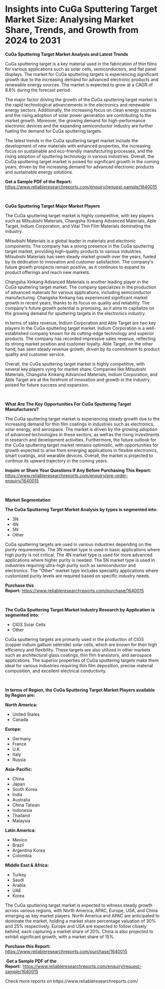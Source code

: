 <p><h1>Insights into CuGa Sputtering Target Market Size: Analysing Market Share, Trends, and Growth from 2024 to 2031</h1></p><p><strong>CuGa Sputtering Target Market Analysis and Latest Trends</strong></p>
<p><p>CuGa sputtering target is a key material used in the fabrication of thin films for various applications such as solar cells, semiconductors, and flat panel displays. The market for CuGa sputtering targets is experiencing significant growth due to the increasing demand for advanced electronic products and renewable energy sources. The market is expected to grow at a CAGR of 8.6% during the forecast period.</p><p>The major factor driving the growth of the CuGa sputtering target market is the rapid technological advancements in the electronics and renewable energy sectors. Additionally, the increasing focus on clean energy sources and the rising adoption of solar power generation are contributing to the market growth. Moreover, the growing demand for high-performance electronic devices and the expanding semiconductor industry are further fueling the demand for CuGa sputtering targets.</p><p>The latest trends in the CuGa sputtering target market include the development of new materials with enhanced properties, the increasing focus on sustainable and eco-friendly manufacturing processes, and the rising adoption of sputtering technology in various industries. Overall, the CuGa sputtering target market is poised for significant growth in the coming years, driven by the increasing demand for advanced electronic products and sustainable energy solutions.</p></p>
<p><strong>Get a Sample PDF of the Report:&nbsp;</strong> <a href="https://www.reliableresearchreports.com/enquiry/request-sample/1640015">https://www.reliableresearchreports.com/enquiry/request-sample/1640015</a></p>
<p>&nbsp;</p>
<p><strong>CuGa Sputtering Target Major Market Players</strong></p>
<p><p>The CuGa sputtering target market is highly competitive, with key players such as Mitsubishi Materials, Changsha Xinkang Advanced Materials, Able Target, Indium Corporation, and Vital Thin Film Materials dominating the industry. </p><p>Mitsubishi Materials is a global leader in materials and electronic components. The company has a strong presence in the CuGa sputtering target market, providing high-quality products to various industries. Mitsubishi Materials has seen steady market growth over the years, fueled by its dedication to innovation and customer satisfaction. The company's future growth prospects remain positive, as it continues to expand its product offerings and reach new markets.</p><p>Changsha Xinkang Advanced Materials is another leading player in the CuGa sputtering target market. The company specializes in the production of advanced materials for various applications, including semiconductor manufacturing. Changsha Xinkang has experienced significant market growth in recent years, thanks to its focus on quality and reliability. The company's future growth potential is promising, as it aims to capitalize on the growing demand for sputtering targets in the electronics industry.</p><p>In terms of sales revenue, Indium Corporation and Able Target are two key players in the CuGa sputtering target market. Indium Corporation is a well-established company known for its cutting-edge technology and superior products. The company has recorded impressive sales revenue, reflecting its strong market position and customer loyalty. Able Target, on the other hand, has seen steady revenue growth, driven by its commitment to product quality and customer service.</p><p>Overall, the CuGa sputtering target market is highly competitive, with several key players vying for market share. Companies like Mitsubishi Materials, Changsha Xinkang Advanced Materials, Indium Corporation, and Able Target are at the forefront of innovation and growth in the industry, poised for future success and expansion.</p></p>
<p>&nbsp;</p>
<p><strong>What Are The Key Opportunities For CuGa Sputtering Target Manufacturers?</strong></p>
<p><p>The CuGa sputtering target market is experiencing steady growth due to the increasing demand for thin film coatings in industries such as electronics, solar energy, and aerospace. The market is driven by the growing adoption of advanced technologies in these sectors, as well as the rising investments in research and development activities. Furthermore, the future outlook for the CuGa sputtering target market remains optimistic, with opportunities for growth expected to arise from emerging applications in flexible electronics, smart coatings, and wearable devices. Overall, the market is projected to continue its upward trajectory in the coming years.</p></p>
<p><strong>Inquire or Share Your Questions If Any Before Purchasing This Report:</strong> <a href="https://www.reliableresearchreports.com/enquiry/pre-order-enquiry/1640015">https://www.reliableresearchreports.com/enquiry/pre-order-enquiry/1640015</a></p>
<p>&nbsp;</p>
<p><strong>Market Segmentation</strong></p>
<p><strong>The CuGa Sputtering Target Market Analysis by types is segmented into:</strong></p>
<p><ul><li>3N</li><li>4N</li><li>5N</li><li>Other</li></ul></p>
<p><p>CuGa sputtering targets are used in various industries depending on the purity requirements. The 3N market type is used in basic applications where high purity is not critical. The 4N market type is used for more advanced applications where higher purity is needed. The 5N market type is used in industries requiring ultra-high purity such as semiconductor and electronics. The "Other" market type includes speciality applications where customized purity levels are required based on specific industry needs.</p></p>
<p><strong>Purchase this Report:&nbsp;</strong><a href="https://www.reliableresearchreports.com/purchase/1640015">https://www.reliableresearchreports.com/purchase/1640015</a></p>
<p>&nbsp;</p>
<p><strong>The CuGa Sputtering Target Market Industry Research by Application is segmented into:</strong></p>
<p><ul><li>CIGS Solar Cells</li><li>Other</li></ul></p>
<p><p>CuGa sputtering targets are primarily used in the production of CIGS (copper indium gallium selenide) solar cells, which are known for their high efficiency and flexibility. These targets are also utilized in other markets such as architectural glass coatings, thin film transistors, and aerospace applications. The superior properties of CuGa sputtering targets make them ideal for various industries requiring thin film deposition, precise material composition, and excellent electrical conductivity.</p></p>
<p>&nbsp;</p>
<p><strong>In terms of Region, the CuGa Sputtering Target Market Players available by Region are:</strong></p>
<p>
    <p> <strong> North America: </strong>
        <ul>
            <li>United States</li>
            <li>Canada</li>
        </ul>
        </p> 
    <p> <strong> Europe: </strong>
        <ul>
            <li>Germany</li>
            <li>France</li>
            <li>U.K.</li>
            <li>Italy</li>
            <li>Russia</li>
        </ul>
        </p> 
    <p> <strong> Asia-Pacific: </strong>
        <ul>
            <li>China</li>
            <li>Japan</li>
            <li>South Korea</li>
            <li>India</li>
            <li>Australia</li>
            <li>China Taiwan</li>
            <li>Indonesia</li>
            <li>Thailand</li>
            <li>Malaysia</li>
        </ul>
        </p> 
    <p> <strong> Latin America: </strong>
        <ul>
            <li>Mexico</li>
            <li>Brazil</li>
            <li>Argentina Korea</li>
            <li>Colombia</li>
        </ul>
        </p> 
    <p> <strong> Middle East & Africa: </strong>
        <ul>
            <li>Turkey</li>
            <li>Saudi</li>
            <li>Arabia</li>
            <li>UAE</li>
            <li>Korea</li>
        </ul>
    </p>
    </p>
<p><p>The CuGa sputtering target market is expected to witness steady growth across various regions, with North America, APAC, Europe, USA, and China emerging as key market players. North America and APAC are anticipated to dominate the market, holding a market share percentage valuation of 30% and 25% respectively. Europe and USA are expected to follow closely behind, each capturing a market share of 20%. China is also projected to exhibit significant growth, with a market share of 15%.</p></p>
<p><strong>Purchase this Report: </strong><a href="https://www.reliableresearchreports.com/purchase/1640015">https://www.reliableresearchreports.com/purchase/1640015</a></p>
<p>&nbsp;<strong>Get a Sample PDF of the Report:&nbsp;&nbsp;</strong><a href="https://www.reliableresearchreports.com/enquiry/request-sample/1640015">https://www.reliableresearchreports.com/enquiry/request-sample/1640015</a></p>
<p><strong></strong></p>
<p>Check more reports on https://www.reliableresearchreports.com/</p>